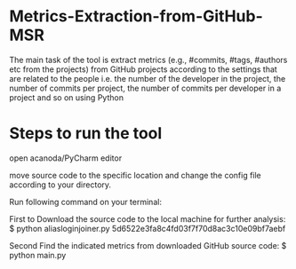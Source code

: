 # Metrics-Extraction-from-GitHub-MSR
The main task of the tool is extract metrics (e.g., #commits, #tags, #authors etc from the projects) from GitHub projects according to the settings that are related to the people i.e. the number of the developer in the project, the number of commits per project, the number of commits per developer in a project and so on using Python

# Steps to run the tool
open acanoda/PyCharm editor

move source code to the specific location and change the config file according to your directory.

Run following command on your terminal: 

First to Download the source code to the local machine for further analysis: 
$ python aliasloginjoiner.py 5d6522e3fa8c4fd03f7f70d8ac3c10e09bf7aebf


Second Find the indicated metrics from downloaded GitHub source code: 
$ python main.py 
